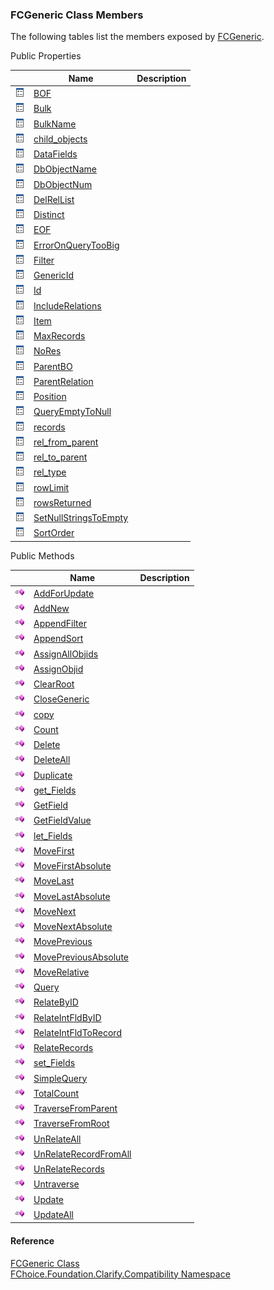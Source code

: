 ﻿### FCGeneric Class Members

The following tables list the members exposed by [FCGeneric](FChoice.Foundation.Clarify.Compatibility~FChoice.Foundation.Clarify.Compatibility.FCGeneric.md).

Public Properties

|   | Name | Description |
| --- | --- | --- |
| ![Public Property](dotnetimages/publicProperty.png) | [BOF](FChoice.Foundation.Clarify.Compatibility~FChoice.Foundation.Clarify.Compatibility.FCGeneric~BOF.md) |   |
| ![Public Property](dotnetimages/publicProperty.png) | [Bulk](FChoice.Foundation.Clarify.Compatibility~FChoice.Foundation.Clarify.Compatibility.FCGeneric~Bulk.md) |   |
| ![Public Property](dotnetimages/publicProperty.png) | [BulkName](FChoice.Foundation.Clarify.Compatibility~FChoice.Foundation.Clarify.Compatibility.FCGeneric~BulkName.md) |   |
| ![Public Property](dotnetimages/publicProperty.png) | [child_objects](FChoice.Foundation.Clarify.Compatibility~FChoice.Foundation.Clarify.Compatibility.FCGeneric~child_objects.md) |   |
| ![Public Property](dotnetimages/publicProperty.png) | [DataFields](FChoice.Foundation.Clarify.Compatibility~FChoice.Foundation.Clarify.Compatibility.FCGeneric~DataFields.md) |   |
| ![Public Property](dotnetimages/publicProperty.png) | [DbObjectName](FChoice.Foundation.Clarify.Compatibility~FChoice.Foundation.Clarify.Compatibility.FCGeneric~DbObjectName.md) |   |
| ![Public Property](dotnetimages/publicProperty.png) | [DbObjectNum](FChoice.Foundation.Clarify.Compatibility~FChoice.Foundation.Clarify.Compatibility.FCGeneric~DbObjectNum.md) |   |
| ![Public Property](dotnetimages/publicProperty.png) | [DelRelList](FChoice.Foundation.Clarify.Compatibility~FChoice.Foundation.Clarify.Compatibility.FCGeneric~DelRelList.md) |   |
| ![Public Property](dotnetimages/publicProperty.png) | [Distinct](FChoice.Foundation.Clarify.Compatibility~FChoice.Foundation.Clarify.Compatibility.FCGeneric~Distinct.md) |   |
| ![Public Property](dotnetimages/publicProperty.png) | [EOF](FChoice.Foundation.Clarify.Compatibility~FChoice.Foundation.Clarify.Compatibility.FCGeneric~EOF.md) |   |
| ![Public Property](dotnetimages/publicProperty.png) | [ErrorOnQueryTooBig](FChoice.Foundation.Clarify.Compatibility~FChoice.Foundation.Clarify.Compatibility.FCGeneric~ErrorOnQueryTooBig.md) |   |
| ![Public Property](dotnetimages/publicProperty.png) | [Filter](FChoice.Foundation.Clarify.Compatibility~FChoice.Foundation.Clarify.Compatibility.FCGeneric~Filter.md) |   |
| ![Public Property](dotnetimages/publicProperty.png) | [GenericId](FChoice.Foundation.Clarify.Compatibility~FChoice.Foundation.Clarify.Compatibility.FCGeneric~GenericId.md) |   |
| ![Public Property](dotnetimages/publicProperty.png) | [Id](FChoice.Foundation.Clarify.Compatibility~FChoice.Foundation.Clarify.Compatibility.FCGeneric~Id.md) |   |
| ![Public Property](dotnetimages/publicProperty.png) | [IncludeRelations](FChoice.Foundation.Clarify.Compatibility~FChoice.Foundation.Clarify.Compatibility.FCGeneric~IncludeRelations.md) |   |
| ![Public Property](dotnetimages/publicProperty.png) | [Item](FChoice.Foundation.Clarify.Compatibility~FChoice.Foundation.Clarify.Compatibility.FCGeneric~Item.md) |   |
| ![Public Property](dotnetimages/publicProperty.png) | [MaxRecords](FChoice.Foundation.Clarify.Compatibility~FChoice.Foundation.Clarify.Compatibility.FCGeneric~MaxRecords.md) |   |
| ![Public Property](dotnetimages/publicProperty.png) | [NoRes](FChoice.Foundation.Clarify.Compatibility~FChoice.Foundation.Clarify.Compatibility.FCGeneric~NoRes.md) |   |
| ![Public Property](dotnetimages/publicProperty.png) | [ParentBO](FChoice.Foundation.Clarify.Compatibility~FChoice.Foundation.Clarify.Compatibility.FCGeneric~ParentBO.md) |   |
| ![Public Property](dotnetimages/publicProperty.png) | [ParentRelation](FChoice.Foundation.Clarify.Compatibility~FChoice.Foundation.Clarify.Compatibility.FCGeneric~ParentRelation.md) |   |
| ![Public Property](dotnetimages/publicProperty.png) | [Position](FChoice.Foundation.Clarify.Compatibility~FChoice.Foundation.Clarify.Compatibility.FCGeneric~Position.md) |   |
| ![Public Property](dotnetimages/publicProperty.png) | [QueryEmptyToNull](FChoice.Foundation.Clarify.Compatibility~FChoice.Foundation.Clarify.Compatibility.FCGeneric~QueryEmptyToNull.md) |   |
| ![Public Property](dotnetimages/publicProperty.png) | [records](FChoice.Foundation.Clarify.Compatibility~FChoice.Foundation.Clarify.Compatibility.FCGeneric~records.md) |   |
| ![Public Property](dotnetimages/publicProperty.png) | [rel_from_parent](FChoice.Foundation.Clarify.Compatibility~FChoice.Foundation.Clarify.Compatibility.FCGeneric~rel_from_parent.md) |   |
| ![Public Property](dotnetimages/publicProperty.png) | [rel_to_parent](FChoice.Foundation.Clarify.Compatibility~FChoice.Foundation.Clarify.Compatibility.FCGeneric~rel_to_parent.md) |   |
| ![Public Property](dotnetimages/publicProperty.png) | [rel_type](FChoice.Foundation.Clarify.Compatibility~FChoice.Foundation.Clarify.Compatibility.FCGeneric~rel_type.md) |   |
| ![Public Property](dotnetimages/publicProperty.png) | [rowLimit](FChoice.Foundation.Clarify.Compatibility~FChoice.Foundation.Clarify.Compatibility.FCGeneric~rowLimit.md) |   |
| ![Public Property](dotnetimages/publicProperty.png) | [rowsReturned](FChoice.Foundation.Clarify.Compatibility~FChoice.Foundation.Clarify.Compatibility.FCGeneric~rowsReturned.md) |   |
| ![Public Property](dotnetimages/publicProperty.png) | [SetNullStringsToEmpty](FChoice.Foundation.Clarify.Compatibility~FChoice.Foundation.Clarify.Compatibility.FCGeneric~SetNullStringsToEmpty.md) |   |
| ![Public Property](dotnetimages/publicProperty.png) | [SortOrder](FChoice.Foundation.Clarify.Compatibility~FChoice.Foundation.Clarify.Compatibility.FCGeneric~SortOrder.md) |   |



Public Methods

|   | Name | Description |
| --- | --- | --- |
| ![Public Method](dotnetimages/publicMethod.png) | [AddForUpdate](FChoice.Foundation.Clarify.Compatibility~FChoice.Foundation.Clarify.Compatibility.FCGeneric~AddForUpdate.md) |   |
| ![Public Method](dotnetimages/publicMethod.png) | [AddNew](FChoice.Foundation.Clarify.Compatibility~FChoice.Foundation.Clarify.Compatibility.FCGeneric~AddNew.md) |   |
| ![Public Method](dotnetimages/publicMethod.png) | [AppendFilter](FChoice.Foundation.Clarify.Compatibility~FChoice.Foundation.Clarify.Compatibility.FCGeneric~AppendFilter.md) |   |
| ![Public Method](dotnetimages/publicMethod.png) | [AppendSort](FChoice.Foundation.Clarify.Compatibility~FChoice.Foundation.Clarify.Compatibility.FCGeneric~AppendSort.md) |   |
| ![Public Method](dotnetimages/publicMethod.png) | [AssignAllObjids](FChoice.Foundation.Clarify.Compatibility~FChoice.Foundation.Clarify.Compatibility.FCGeneric~AssignAllObjids.md) |   |
| ![Public Method](dotnetimages/publicMethod.png) | [AssignObjid](FChoice.Foundation.Clarify.Compatibility~FChoice.Foundation.Clarify.Compatibility.FCGeneric~AssignObjid.md) |   |
| ![Public Method](dotnetimages/publicMethod.png) | [ClearRoot](FChoice.Foundation.Clarify.Compatibility~FChoice.Foundation.Clarify.Compatibility.FCGeneric~ClearRoot.md) |   |
| ![Public Method](dotnetimages/publicMethod.png) | [CloseGeneric](FChoice.Foundation.Clarify.Compatibility~FChoice.Foundation.Clarify.Compatibility.FCGeneric~CloseGeneric.md) |   |
| ![Public Method](dotnetimages/publicMethod.png) | [copy](FChoice.Foundation.Clarify.Compatibility~FChoice.Foundation.Clarify.Compatibility.FCGeneric~copy.md) |   |
| ![Public Method](dotnetimages/publicMethod.png) | [Count](FChoice.Foundation.Clarify.Compatibility~FChoice.Foundation.Clarify.Compatibility.FCGeneric~Count.md) |   |
| ![Public Method](dotnetimages/publicMethod.png) | [Delete](FChoice.Foundation.Clarify.Compatibility~FChoice.Foundation.Clarify.Compatibility.FCGeneric~Delete.md) |   |
| ![Public Method](dotnetimages/publicMethod.png) | [DeleteAll](FChoice.Foundation.Clarify.Compatibility~FChoice.Foundation.Clarify.Compatibility.FCGeneric~DeleteAll.md) |   |
| ![Public Method](dotnetimages/publicMethod.png) | [Duplicate](FChoice.Foundation.Clarify.Compatibility~FChoice.Foundation.Clarify.Compatibility.FCGeneric~Duplicate.md) |   |
| ![Public Method](dotnetimages/publicMethod.png) | [get_Fields](FChoice.Foundation.Clarify.Compatibility~FChoice.Foundation.Clarify.Compatibility.FCGeneric~get_Fields.md) |   |
| ![Public Method](dotnetimages/publicMethod.png) | [GetField](FChoice.Foundation.Clarify.Compatibility~FChoice.Foundation.Clarify.Compatibility.FCGeneric~GetField.md) |   |
| ![Public Method](dotnetimages/publicMethod.png) | [GetFieldValue](FChoice.Foundation.Clarify.Compatibility~FChoice.Foundation.Clarify.Compatibility.FCGeneric~GetFieldValue.md) |   |
| ![Public Method](dotnetimages/publicMethod.png) | [let_Fields](FChoice.Foundation.Clarify.Compatibility~FChoice.Foundation.Clarify.Compatibility.FCGeneric~let_Fields.md) |   |
| ![Public Method](dotnetimages/publicMethod.png) | [MoveFirst](FChoice.Foundation.Clarify.Compatibility~FChoice.Foundation.Clarify.Compatibility.FCGeneric~MoveFirst.md) |   |
| ![Public Method](dotnetimages/publicMethod.png) | [MoveFirstAbsolute](FChoice.Foundation.Clarify.Compatibility~FChoice.Foundation.Clarify.Compatibility.FCGeneric~MoveFirstAbsolute.md) |   |
| ![Public Method](dotnetimages/publicMethod.png) | [MoveLast](FChoice.Foundation.Clarify.Compatibility~FChoice.Foundation.Clarify.Compatibility.FCGeneric~MoveLast.md) |   |
| ![Public Method](dotnetimages/publicMethod.png) | [MoveLastAbsolute](FChoice.Foundation.Clarify.Compatibility~FChoice.Foundation.Clarify.Compatibility.FCGeneric~MoveLastAbsolute.md) |   |
| ![Public Method](dotnetimages/publicMethod.png) | [MoveNext](FChoice.Foundation.Clarify.Compatibility~FChoice.Foundation.Clarify.Compatibility.FCGeneric~MoveNext.md) |   |
| ![Public Method](dotnetimages/publicMethod.png) | [MoveNextAbsolute](FChoice.Foundation.Clarify.Compatibility~FChoice.Foundation.Clarify.Compatibility.FCGeneric~MoveNextAbsolute.md) |   |
| ![Public Method](dotnetimages/publicMethod.png) | [MovePrevious](FChoice.Foundation.Clarify.Compatibility~FChoice.Foundation.Clarify.Compatibility.FCGeneric~MovePrevious.md) |   |
| ![Public Method](dotnetimages/publicMethod.png) | [MovePreviousAbsolute](FChoice.Foundation.Clarify.Compatibility~FChoice.Foundation.Clarify.Compatibility.FCGeneric~MovePreviousAbsolute.md) |   |
| ![Public Method](dotnetimages/publicMethod.png) | [MoveRelative](FChoice.Foundation.Clarify.Compatibility~FChoice.Foundation.Clarify.Compatibility.FCGeneric~MoveRelative.md) |   |
| ![Public Method](dotnetimages/publicMethod.png) | [Query](FChoice.Foundation.Clarify.Compatibility~FChoice.Foundation.Clarify.Compatibility.FCGeneric~Query.md) |   |
| ![Public Method](dotnetimages/publicMethod.png) | [RelateByID](FChoice.Foundation.Clarify.Compatibility~FChoice.Foundation.Clarify.Compatibility.FCGeneric~RelateByID.md) |   |
| ![Public Method](dotnetimages/publicMethod.png) | [RelateIntFldByID](FChoice.Foundation.Clarify.Compatibility~FChoice.Foundation.Clarify.Compatibility.FCGeneric~RelateIntFldByID.md) |   |
| ![Public Method](dotnetimages/publicMethod.png) | [RelateIntFldToRecord](FChoice.Foundation.Clarify.Compatibility~FChoice.Foundation.Clarify.Compatibility.FCGeneric~RelateIntFldToRecord.md) |   |
| ![Public Method](dotnetimages/publicMethod.png) | [RelateRecords](FChoice.Foundation.Clarify.Compatibility~FChoice.Foundation.Clarify.Compatibility.FCGeneric~RelateRecords.md) |   |
| ![Public Method](dotnetimages/publicMethod.png) | [set_Fields](FChoice.Foundation.Clarify.Compatibility~FChoice.Foundation.Clarify.Compatibility.FCGeneric~set_Fields.md) |   |
| ![Public Method](dotnetimages/publicMethod.png) | [SimpleQuery](FChoice.Foundation.Clarify.Compatibility~FChoice.Foundation.Clarify.Compatibility.FCGeneric~SimpleQuery.md) |   |
| ![Public Method](dotnetimages/publicMethod.png) | [TotalCount](FChoice.Foundation.Clarify.Compatibility~FChoice.Foundation.Clarify.Compatibility.FCGeneric~TotalCount.md) |   |
| ![Public Method](dotnetimages/publicMethod.png) | [TraverseFromParent](FChoice.Foundation.Clarify.Compatibility~FChoice.Foundation.Clarify.Compatibility.FCGeneric~TraverseFromParent.md) |   |
| ![Public Method](dotnetimages/publicMethod.png) | [TraverseFromRoot](FChoice.Foundation.Clarify.Compatibility~FChoice.Foundation.Clarify.Compatibility.FCGeneric~TraverseFromRoot.md) |   |
| ![Public Method](dotnetimages/publicMethod.png) | [UnRelateAll](FChoice.Foundation.Clarify.Compatibility~FChoice.Foundation.Clarify.Compatibility.FCGeneric~UnRelateAll.md) |   |
| ![Public Method](dotnetimages/publicMethod.png) | [UnRelateRecordFromAll](FChoice.Foundation.Clarify.Compatibility~FChoice.Foundation.Clarify.Compatibility.FCGeneric~UnRelateRecordFromAll.md) |   |
| ![Public Method](dotnetimages/publicMethod.png) | [UnRelateRecords](FChoice.Foundation.Clarify.Compatibility~FChoice.Foundation.Clarify.Compatibility.FCGeneric~UnRelateRecords.md) |   |
| ![Public Method](dotnetimages/publicMethod.png) | [Untraverse](FChoice.Foundation.Clarify.Compatibility~FChoice.Foundation.Clarify.Compatibility.FCGeneric~Untraverse.md) |   |
| ![Public Method](dotnetimages/publicMethod.png) | [Update](FChoice.Foundation.Clarify.Compatibility~FChoice.Foundation.Clarify.Compatibility.FCGeneric~Update.md) |   |
| ![Public Method](dotnetimages/publicMethod.png) | [UpdateAll](FChoice.Foundation.Clarify.Compatibility~FChoice.Foundation.Clarify.Compatibility.FCGeneric~UpdateAll.md) |   |





#### Reference

[FCGeneric Class](FChoice.Foundation.Clarify.Compatibility~FChoice.Foundation.Clarify.Compatibility.FCGeneric.md)  
[FChoice.Foundation.Clarify.Compatibility Namespace](FChoice.Foundation.Clarify.Compatibility~FChoice.Foundation.Clarify.Compatibility_namespace.md)